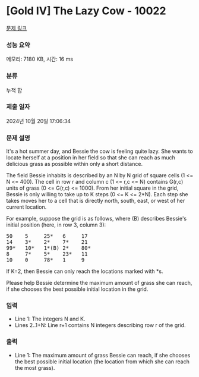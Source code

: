 # [Gold IV] The Lazy Cow - 10022 

[문제 링크](https://www.acmicpc.net/problem/10022) 

### 성능 요약

메모리: 7180 KB, 시간: 16 ms

### 분류

누적 합

### 제출 일자

2024년 10월 20일 17:06:34

### 문제 설명

<p>It's a hot summer day, and Bessie the cow is feeling quite lazy. She wants to locate herself at a position in her field so that she can reach as much delicious grass as possible within only a short distance.</p>

<p>The field Bessie inhabits is described by an N by N grid of square cells (1 <= N <= 400). The cell in row r and column c (1 <= r,c <= N) contains G(r,c) units of grass (0 <= G(r,c) <= 1000). From her initial square in the grid, Bessie is only willing to take up to K steps (0 <= K <= 2*N). Each step she takes moves her to a cell that is directly north, south, east, or west of her current location.</p>

<p>For example, suppose the grid is as follows, where (B) describes Bessie's initial position (here, in row 3, column 3):</p>

<pre>50    5     25*   6     17    
14    3*    2*    7*    21    
99*   10*   1*(B) 2*    80*    
8     7*    5*    23*   11   
10    0     78*   1     9        
</pre>

<p>If K=2, then Bessie can only reach the locations marked with *s.</p>

<p>Please help Bessie determine the maximum amount of grass she can reach, if she chooses the best possible initial location in the grid.</p>

### 입력 

 <ul>
	<li>Line 1: The integers N and K.</li>
	<li>Lines 2..1+N: Line r+1 contains N integers describing row r of the grid.</li>
</ul>

### 출력 

 <ul>
	<li>Line 1: The maximum amount of grass Bessie can reach, if she chooses the best possible initial location (the location from which she can reach the most grass).</li>
</ul>

